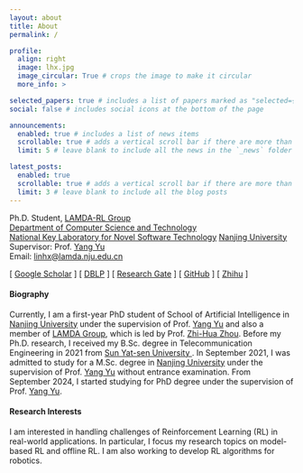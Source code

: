 ```yaml
---
layout: about
title: About
permalink: /

profile:
  align: right
  image: lhx.jpg
  image_circular: True # crops the image to make it circular
  more_info: >

selected_papers: true # includes a list of papers marked as "selected={true}"
social: false # includes social icons at the bottom of the page

announcements:
  enabled: true # includes a list of news items
  scrollable: true # adds a vertical scroll bar if there are more than 3 news items
  limit: 5 # leave blank to include all the news in the `_news` folder

latest_posts:
  enabled: true
  scrollable: true # adds a vertical scroll bar if there are more than 3 new posts items
  limit: 3 # leave blank to include all the blog posts
---
```


Ph.D. Student, <a href="https://lamda-rl.nju.edu.cn/">LAMDA-RL Group</a><br>
  <a href="https://www.nju.edu.cn/EN/7f/6b/c7136a163691/page.htm">Department of Computer Science and Technology</a> <br />
  <a href="http://keysoftlab.nju.edu.cn/">National Key Laboratory for Novel Software Technology</a> 
  <a href="http://www.nju.edu.cn/">Nanjing University</a><br />
Supervisor: Prof. <a href="http://lamda.nju.edu.cn/yuy/">Yang Yu</a> <br/>
Email: linhx@lamda.nju.edu.cn <br/>

[ [Google Scholar](https://scholar.google.com/citations?user=At1Sd0IAAAAJ&hl=en&oi=ao) ] [ [DBLP](https://dblp.org/pid/329/5771.html) ] [ [Research Gate](https://www.researchgate.net/profile/Haoxin-Lin-3) ] [ [GitHub](https://github.com/HxLyn3) ] [ [Zhihu](https://www.zhihu.com/people/lin-50-56-8) ]

#### Biography
<p> Currently, I am a first-year PhD student of School of Artificial Intelligence in <a href="https://www.nju.edu.cn/EN/main.htm">Nanjing University</a> under the supervision of Prof. <a href="http://www.lamda.nju.edu.cn/yuy/">Yang Yu</a> and also a member of <a href="https://www.lamda.nju.edu.cn/MainPage.ashx">LAMDA Group</a>, which is led by Prof. <a href="https://cs.nju.edu.cn/zhouzh/index.htm">Zhi-Hua Zhou</a>.  
Before my Ph.D. research, I received my B.Sc. degree in Telecommunication Engineering in 2021 from <a href="https://www.sysu.edu.cn/sysuen/"> Sun Yat-sen University </a> . In September 2021, I was admitted to study for a M.Sc. degree in <a href="https://www.nju.edu.cn/EN/main.htm">Nanjing University</a>  under the supervision of  Prof. <a href="http://www.lamda.nju.edu.cn/yuy/">Yang Yu</a> without entrance examination. From September 2024, I started studying for PhD degree under the supervision of Prof. <a href="http://www.lamda.nju.edu.cn/yuy/">Yang Yu</a>. </p>

#### Research Interests 
I am interested in handling challenges of Reinforcement Learning (RL) in real-world applications. In particular, I focus my research topics on model-based RL and offline RL. I am also working to develop RL algorithms for robotics.
